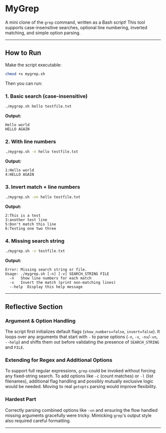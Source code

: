 # MyGrep

A mini clone of the `grep` command, written as a Bash script! This tool supports case-insensitive searches, optional line numbering, inverted matching, and simple option parsing.


---

## How to Run

Make the script executable:
```bash
chmod +x mygrep.sh
```

Then you can run:

### 1. Basic search (case-insensitive)
```bash
./mygrep.sh hello testfile.txt
```
**Output:**
```
Hello world
HELLO AGAIN
```

### 2. With line numbers
```bash
./mygrep.sh -n hello testfile.txt
```
**Output:**
```
1:Hello world
4:HELLO AGAIN
```

### 3. Invert match + line numbers
```bash
./mygrep.sh -vn hello testfile.txt
```
**Output:**
```
2:This is a test
3:another test line
5:Don't match this line
6:Testing one two three
```

### 4. Missing search string
```bash
./mygrep.sh -v testfile.txt
```
**Output:**
```
Error: Missing search string or file.
Usage: ./mygrep.sh [-n] [-v] SEARCH_STRING FILE
  -n   Show line numbers for each match
  -v   Invert the match (print non-matching lines)
  --help  Display this help message
```

---

## Reflective Section

### Argument & Option Handling
The script first initializes default flags (`show_numbers=false`, `invert=false`). It loops over any arguments that start with `-` to parse options (`-n`, `-v`, `-nv`/`-vn`, `--help`) and shifts them out before validating the presence of `SEARCH_STRING` and `FILE`.

### Extending for Regex and Additional Options
To support full regular expressions, `grep` could be invoked without forcing any fixed-string search. To add options like `-c` (count matches) or `-l` (list filenames), additional flag handling and possibly mutually exclusive logic would be needed. Moving to real `getopts` parsing would improve flexibility.

### Hardest Part
Correctly parsing combined options like `-vn` and ensuring the flow handled missing arguments gracefully were tricky. Mimicking `grep`'s output style also required careful formatting.

---

